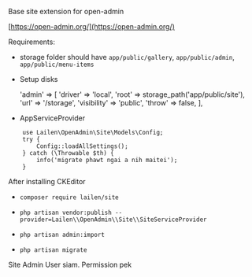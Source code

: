 Base site extension for open-admin

[https://open-admin.org/](https://open-admin.org/)

Requirements: 

- storage folder should have `app/public/gallery`, `app/public/admin`, `app/public/menu-items`

- Setup disks

    'admin' => [
        'driver' => 'local',
        'root' => storage_path('app/public/site'),
        'url' => '/storage',
        'visibility' => 'public',
        'throw' => false,
    ],

- AppServiceProvider

```
    use Lailen\OpenAdmin\Site\Models\Config;
    try {
        Config::loadAllSettings();
    } catch (\Throwable $th) {
        info('migrate phawt ngai a nih maitei');
    }
```

After installing CKEditor

- `composer require lailen/site`

- `php artisan vendor:publish --provider=Lailen\\OpenAdmin\\Site\\SiteServiceProvider`

- `php artisan admin:import`

- `php artisan migrate`

Site Admin User siam. 
Permission pek
